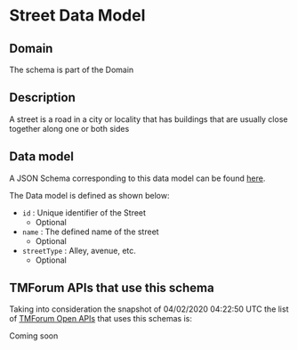 # Street Data Model

## Domain

The  schema is part of the  Domain

## Description

A street is a road in a city or locality that has buildings that are usually close together along one or both sides

## Data model

A JSON Schema corresponding to this data model can be found
[here](https://github.com/tmforum-rand/schemas/blob/candidates/Common/Street.schema.json).

The Data model is defined as shown below:
- `id` : Unique identifier of the Street
  - Optional
- `name` : The defined name of the street
  - Optional
- `streetType` : Alley, avenue, etc.
  - Optional




## TMForum APIs that use this schema

Taking into consideration the snapshot of 04/02/2020 04:22:50 UTC the list of [TMForum Open APIs](https://www.tmforum.org/open-apis/) that uses this schemas is:

Coming soon